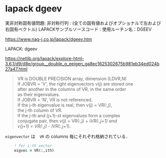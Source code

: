# lapack dgeev 

実非対称固有値問題: 非対称行列 : (全ての固有値およびオプショナルで左および右固有ベクトル)
LAPACKサンプルソースコード : 使用ルーチン名：DGEEV

https://www.nag-j.co.jp/lapack/dgeev.htm

LAPACK: dgeev

https://netlib.org/lapack/explore-html-3.6.1/d9/d8e/group__double_g_eeigen_ga8ec1625302675b981eb34ed024b27a47.html


> VR is DOUBLE PRECISION array, dimension (LDVR,N) \
> If JOBVR = 'V', the right eigenvectors v(j) are stored one \
> after another in the columns of VR, in the same order \
> as their eigenvalues. \
> If JOBVR = 'N', VR is not referenced. \
> If the j-th eigenvalue is real, then v(j) = VR(:,j), \
> the j-th column of VR. \
> If the j-th and (j+1)-st eigenvalues form a complex \
> conjugate pair, then v(j) = VR(:,j) + i*VR(:,j+1) and \
> v(j+1) = VR(:,j) - i*VR(:,j+1).

`eigenvector` は　`VR` の columns 毎にそれぞれ格納されている．

```fortran
    ! for i-th vector
    eigvec = VR(:,ith)
```
